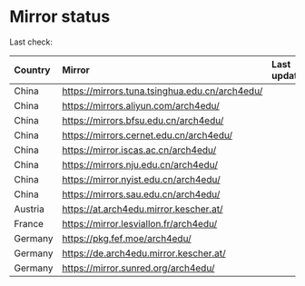 <script src="./time.js"></script>
# Mirror status
Last check: <script type="text/javascript">localize(1715567551.2123063);</script>

|Country|Mirror|Last update|
|:------|:-----|:----------|
|China|https://mirrors.tuna.tsinghua.edu.cn/arch4edu/|<script type="text/javascript">localize(1715538790);</script>|
|China|https://mirrors.aliyun.com/arch4edu/|<script type="text/javascript">localize(1715538790);</script>|
|China|https://mirrors.bfsu.edu.cn/arch4edu/|<script type="text/javascript">localize(1715538790);</script>|
|China|https://mirrors.cernet.edu.cn/arch4edu/|<script type="text/javascript">localize(1715538790);</script>|
|China|https://mirror.iscas.ac.cn/arch4edu/|<script type="text/javascript">localize(1715538790);</script>|
|China|https://mirrors.nju.edu.cn/arch4edu/|<script type="text/javascript">localize(1715452324);</script>|
|China|https://mirror.nyist.edu.cn/arch4edu/|<script type="text/javascript">localize(1715538790);</script>|
|China|https://mirrors.sau.edu.cn/arch4edu/|<script type="text/javascript">localize(1715538790);</script>|
|Austria|https://at.arch4edu.mirror.kescher.at/|<script type="text/javascript">localize(1715538790);</script>|
|France|https://mirror.lesviallon.fr/arch4edu/|<script type="text/javascript">localize(1715538790);</script>|
|Germany|https://pkg.fef.moe/arch4edu/|<script type="text/javascript">localize(1715538790);</script>|
|Germany|https://de.arch4edu.mirror.kescher.at/|<script type="text/javascript">localize(1715538790);</script>|
|Germany|https://mirror.sunred.org/arch4edu/|<script type="text/javascript">localize(1715538790);</script>|

<script src="./tablefilter/tablefilter.js"></script>
<script src="./table.js"></script>